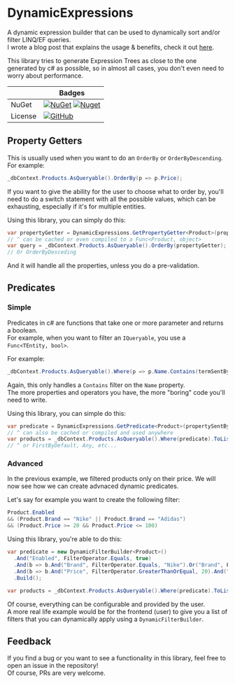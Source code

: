 # DynamicExpressions

A dynamic expression builder that can be used to dynamically sort and/or filter LINQ/EF queries.  
I wrote a blog post that explains the usage & benefits, check it out [here](https://blog.zhaytam.com/2020/05/17/dynamic-sorting-filtering-csharp/).

This library tries to generate Expression Trees as close to the one generated by c# as possible, so in almost all cases, you don't even need to worry about performance.

||Badges|
|--|--|
|NuGet|[![NuGet](https://img.shields.io/nuget/v/DynamicExpressions.NET.svg)](https://www.nuget.org/packages/DynamicExpressions.NET) [![Nuget](https://img.shields.io/nuget/dt/DynamicExpressions.NET.svg)](https://www.nuget.org/packages/DynamicExpressions.NET)|
|License|[![GitHub](https://img.shields.io/github/license/zHaytam/DynamicExpressions.svg)](https://github.com/zHaytam/DynamicExpressions)|

## Property Getters

This is usually used when you want to do an `OrderBy` or `OrderByDescending`.  
For example:

```cs
_dbContext.Products.AsQueryable().OrderBy(p => p.Price);
```

If you want to give the ability for the user to choose what to order by, you'll need to do a switch statement with all the possible values, which can be exhausting, especially if it's for multiple entities.

Using this library, you can simply do this:

```cs
var propertyGetter = DynamicExpressions.GetPropertyGetter<Product>(propertySentByUser);
// ^ can be cached or even compiled to a Func<Product, object>
var query = _dbContext.Products.AsQueryable().OrderBy(propertyGetter);
// Or OrderByDesceding
```

And it will handle all the properties, unless you do a pre-validation.

## Predicates

### Simple

Predicates in c# are functions that take one or more parameter and returns a boolean.  
For example, when you want to filter an `IQueryable`, you use a `Func<TEntity, bool>`.

For example:
```cs
_dbContext.Products.AsQueryable().Where(p => p.Name.Contains(termSentByUser));
```

Again, this only handles a `Contains` filter on the `Name` property.  
The more properties and operators you have, the more "boring" code you'll need to write.

Using this library, you can simple do this:

```cs
var predicate = DynamicExpressions.GetPredicate<Product>(propertySentByUser, operatorSentByUser, valueSentByUser);
// ^ can also be cached or compiled and used anywhere
var products = _dbContext.Products.AsQueryable().Where(predicate).ToList();
// ^ or FirstByDefault, Any, etc...
```

### Advanced

In the previous example, we filtered products only on their price. We will now see how we can create advnaced dynamic predicates.

Let's say for example you want to create the following filter:

```cs
Product.Enabled
&& (Product.Brand == "Nike" || Product.Brand == "Adidas")
&& (Product.Price >= 20 && Product.Price <= 100)
```

Using this library, you're able to do this:

```cs
var predicate = new DynamicFilterBuilder<Product>()
  .And("Enabled", FilterOperator.Equals, true)
  .And(b => b.And("Brand", FilterOperator.Equals, "Nike").Or("Brand", FilterOperator.Equals, "Adidas"))
  .And(b => b.And("Price", FilterOperator.GreaterThanOrEqual, 20).And("Price", FilterOperator.LessThanOrEqual, 100))
  .Build();
  
var products = _dbContext.Products.AsQueryable().Where(predicate).ToList();
```

Of course, everything can be configurable and provided by the user.  
A more real life example would be for the frontend (user) to give you a list of filters that you can dynamically apply using a `DynamicFilterBuilder`.

## Feedback

If you find a bug or you want to see a functionality in this library, feel free to open an issue in the repository!  
Of course, PRs are very welcome.
